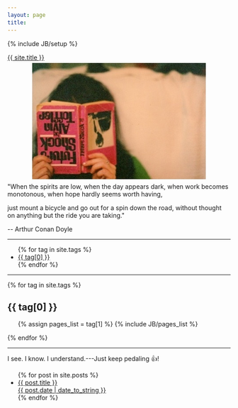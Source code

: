 ```yaml
---
layout: page
title: 
---
```

{% include JB/setup %}

<div class="maintitle-font">
  <a class="brand" href="{{ HOME_PATH }}">{{ site.title }}</a>
</div>

<div align = "center">
    <img src ="/main.jpg">
</div>

<div class="maindescription-font">
"When the spirits are low, when the day appears dark, 
when work becomes monotonous, 
when hope hardly seems worth having, 

just mount a bicycle and go out for a spin down the road, 
without thought on anything but the ride you are taking." 

-- Arthur Conan Doyle
</div>

---

<ul>
    {% for tag in site.tags %}		
        <li><a href="/tags/{{ tag[0] }}">{{ tag[0] }}</a></li>
    {% endfor %}
</ul>
<!--<ul class="tag_box inline">-->
<!--  {% assign tags_list = site.tags %}  -->
<!--  {% include JB/tags_list %}-->
<!--</ul>-->

<!--{% for tag in site.tags %} -->
<!--  <h2 id="{{ tag[0] }}-ref">{{ tag[0] }}</h2>-->
<!--  <ul>-->
<!--    {% assign pages_list = tag[1] %}  -->
<!--    {% include JB/pages_list %}-->
<!--  </ul>-->
<!--{% endfor %}-->

---

<!-- <h2 class="post_title">{.{page.title}}</h2>
<ul>
  {.% for post in site.posts %}
  {.% for tag in post.tags %}
  {.% if tag == page.tag %}
  <li class="archive_list">
    <time style="color:#666;font-size:11px;" datetime='{.{post.date | date: "%Y-%m-%d"}}'>{.{post.date | date: "%m/%d/%y"}}</time> <a class="archive_list_article_link" href='{.{post.url}}'>{.{post.title}}</a>
    <p class="summary">{.{post.summary}}</p>
    <ul class="tag_list">
      {.% for tag in post.tags %}
      <li class="inline archive_list"><a class="tag_list_link" href="/tag/{.{ tag }}">{.{ tag }}</a></li>
      {.% endfor %}
    </ul>
  </li>
  {.% endif %}
  {.% endfor %}
  {.% endfor %}
</ul> -->

{% for tag in site.tags %} 
  <h2 id="{{ tag[0] }}-ref">{{ tag[0] }}</h2>
  <ul>
    {% assign pages_list = tag[1] %}  
    {% include JB/pages_list %}
  </ul>
{% endfor %}

---
I see. I know. I understand.---Just keep pedaling :+1:!

<!-- <ul class="posts">
  {% for post in site.posts %}
    <li><span>{{ post.date | date_to_string }}</span> &raquo; <a href="{{ BASE_PATH }}{{ post.url }}">{{ post.title }}</a></li>
  {% endfor %}
</ul> -->

<ul id="post-list" class="archive">
    {% for post in site.posts %}
        <li>
            <a href="{{ post.url }}">{{ post.title }}<aside class="dates">{{ post.date | date_to_string }}</aside></a>
        </li>
    {% endfor %}
</ul>
